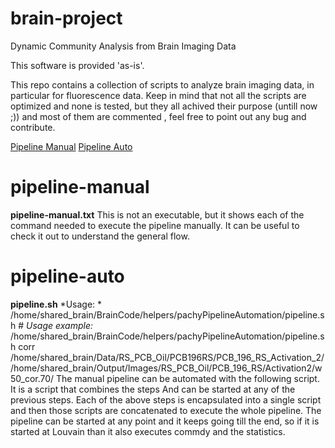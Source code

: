 # brain-project
Dynamic Community Analysis from Brain Imaging Data

This software is provided 'as-is'.

This repo contains a collection of scripts to analyze brain imaging data, in particular for fluorescence data.
Keep in mind that not all the scripts are optimized and none is tested, but they all achived their purpose (untill now ;)) and most of them are commented , feel free to point out any bug and contribute.

[Pipeline Manual](#pipeline-manual) 
[Pipeline Auto](#pipeline-auto) 

# pipeline-manual

**pipeline-manual.txt** This is not an executable, but it shows each of the command needed to execute the pipeline manually. It can be useful to check it out
to understand the general flow.

# pipeline-auto
**pipeline.sh**
*Usage: * /home/shared_brain/BrainCode/helpers/pachyPipelineAutomation/pipeline.sh # <pipeline starting point> <dataPath> <imagePath> <threshold> <window> <commdyCost>
*Usage example:* /home/shared_brain/BrainCode/helpers/pachyPipelineAutomation/pipeline.sh corr /home/shared_brain/Data/RS_PCB_Oil/PCB196RS/PCB_196_RS_Activation_2/ /home/shared_brain/Output/Images/RS_PCB_Oil/PCB_196_RS/Activation2/w50_cor.70/
The manual pipeline can be automated with the following script.
It is a script that combines the steps And can be started at any of the previous steps. Each of the above
steps is encapsulated into a single script and then those scripts are concatenated to execute the whole pipeline.
The pipeline can be started at any point and it keeps going till the end, so if it is started at Louvain 
than it also executes commdy and the statistics.
